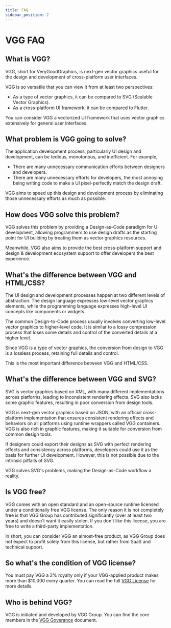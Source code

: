 ```yaml
---
title: FAQ
sidebar_position: 2
---
```


# VGG FAQ

## What is VGG?

VGG, short for VeryGoodGraphics, is next-gen vector graphics useful for the design and
development of cross-platform user interfaces.

VGG is so versatile that you can view it from at least two perspectives:
- As a type of vector graphics, it can be compared to SVG (Scalable Vector Graphics).
- As a cross-platform UI framework, it can be compared to Flutter.

You can consider VGG a vectorized UI framework that uses vector graphics extensively for
general user interfaces.

## What problem is VGG going to solve?

The application development process, particularly UI design and development, can be tedious,
monotonous, and inefficient. For example,

- There are many unnecessary communication efforts between designers and developers.
- There are many unnecessary efforts for developers, the most annoying being writing code to
  make a UI pixel-perfectly match the design draft.

VGG aims to speed up this design and development process by eliminating those unnecessary
efforts as much as possible.

## How does VGG solve this problem?

VGG solves this problem by providing a Design-as-Code paradigm for UI development, allowing
programmers to use design drafts as the starting point for UI building by treating them as
vector graphics resources.

Meanwhile, VGG also aims to provide the best cross-platform support and design & development
ecosystem support to offer developers the best experience.

## What's the difference between VGG and HTML/CSS?

The UI design and development processes happen at two different levels of abstraction. The design
language expresses low-level vector graphics elements, while the programming language expresses
high-level UI concepts like components or widgets.

The common Design-to-Code process usually involves converting low-level vector graphics to higher-level
code. It is similar to a lossy compression process that loses some details and control of the converted
details at a higher level.

Since VGG is a type of vector graphics, the conversion from design to VGG is a lossless process,
retaining full details and control.

This is the most important difference between VGG and HTML/CSS.

## What's the difference between VGG and SVG?

SVG is vector graphics based on XML, with many different implementations across platforms, leading to
inconsistent rendering effects. SVG also lacks some graphic features, resulting in poor conversion
from design tools.

VGG is next-gen vector graphics based on JSON, with an official cross-platform implementation that ensures
consistent rendering effects and behaviors on all platforms using runtime wrappers called VGG containers.
VGG is also rich in graphic features, making it suitable for conversion from common design tools.

If designers could export their designs as SVG with perfect rendering effects and consistency across
platforms, developers could use it as the basis for further UI development. However, this is not possible
due to the intrinsic pitfalls of SVG.

VGG solves SVG's problems, making the Design-as-Code workflow a reality.

## Is VGG free?

VGG comes with an open standard and an open-source runtime licensed under a conditionally free VGG
license. The only reason it is not completely free is that VGG Group has contributed significantly
(over at least two years) and doesn't want it easily stolen. If you don't like this license, you
are free to write a third-party implementation.

In short, you can consider VGG an almost-free product, as VGG Group does not expect to profit solely
from this license, but rather from SaaS and technical support.

## So what's the condition of VGG license?

You must pay VGG a 2% royalty only if your VGG-applied product makes more than $10,000 every quarter.
You can read the full [VGG License](https://verygoodgraphics.com/licenses/LICENSE-latest) for more details.

## Who is behind VGG?

VGG is initiated and developed by VGG Group. You can find the core members in the [VGG Goverance](/community/goverance) document.
